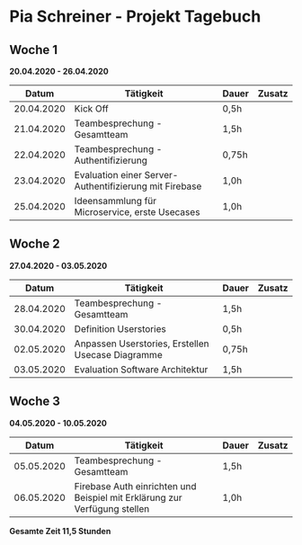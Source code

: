 # Pia Schreiner - Projekt Tagebuch



## Woche 1 

__20.04.2020 - 26.04.2020__

| Datum | Tätigkeit | Dauer | Zusatz |
| ----- | --------- | ----- | ------ |
|   20.04.2020    |     Kick Off      |   0,5h    |        |
|   21.04.2020   |      Teambesprechung - Gesamtteam     |    1,5h   |        |
|   22.04.2020   |      Teambesprechung - Authentifizierung    |    0,75h   |        |
|   23.04.2020   |      Evaluation einer Server-Authentifizierung mit Firebase   |    1,0h   |        |
|   25.04.2020   |      Ideensammlung für Microservice, erste Usecases     |    1,0h   |        |


## Woche 2 

__27.04.2020 - 03.05.2020__

| Datum | Tätigkeit | Dauer | Zusatz |
| ----- | --------- | ----- | ------ |
|   28.04.2020    |     Teambesprechung - Gesamtteam      |   1,5h    |        |
|   30.04.2020    |     Definition Userstories            |   0,5h    |        |
|   02.05.2020    |     Anpassen Userstories, Erstellen Usecase Diagramme     |   0,75h    |        |
|   03.05.2020    |     Evaluation Software Architektur    |   1,5h    |        |

## Woche 3 

__04.05.2020 - 10.05.2020__

| Datum | Tätigkeit | Dauer | Zusatz |
| ----- | --------- | ----- | ------ |
|   05.05.2020    |     Teambesprechung - Gesamtteam      |   1,5h    |        |
|   06.05.2020    |     Firebase Auth einrichten und Beispiel mit Erklärung zur Verfügung stellen      |   1,0h    |        |



__Gesamte Zeit 11,5 Stunden__ 